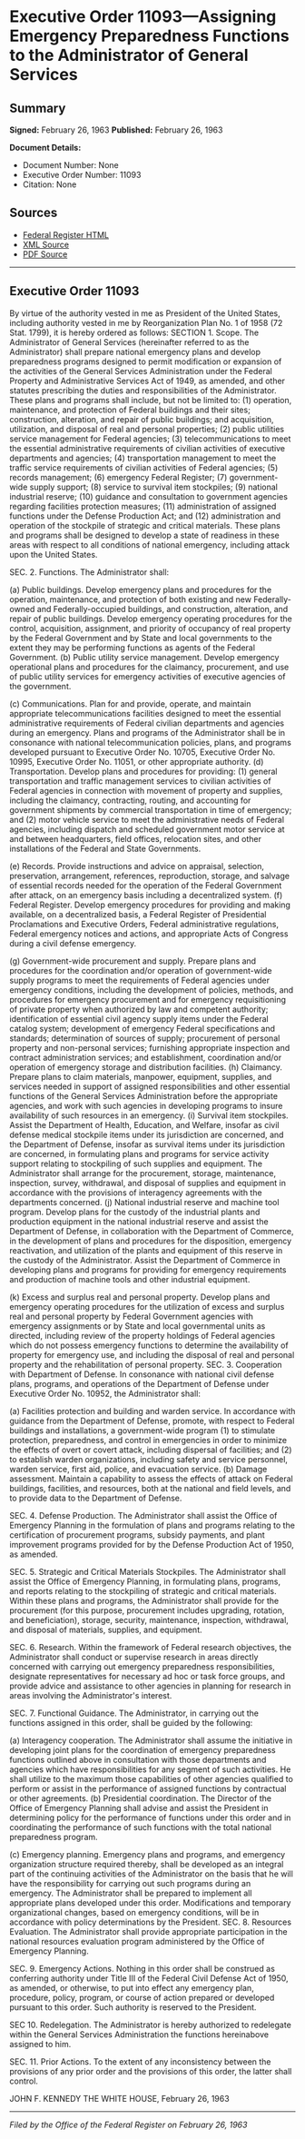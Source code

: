 # Executive Order 11093—Assigning Emergency Preparedness Functions to the Administrator of General Services

## Summary

**Signed:** February 26, 1963
**Published:** February 26, 1963

**Document Details:**
- Document Number: None
- Executive Order Number: 11093
- Citation: None

## Sources
- [Federal Register HTML](https://www.presidency.ucsb.edu/documents/executive-order-11093-assigning-emergency-preparedness-functions-the-administrator-general)
- [XML Source](None)
- [PDF Source](None)

---

## Executive Order 11093

By virtue of the authority vested in me as President of the United States, including authority vested in me by Reorganization Plan No. 1 of 1958 (72 Stat. 1799), it is hereby ordered as follows:
SECTION 1. Scope. The Administrator of General Services (hereinafter referred to as the Administrator) shall prepare national emergency plans and develop preparedness programs designed to permit modification or expansion of the activities of the General Services Administration under the Federal Property and Administrative Services Act of 1949, as amended, and other statutes prescribing the duties and responsibilities of the Administrator. These plans and programs shall include, but not be limited to: (1) operation, maintenance, and protection of Federal buildings and their sites; construction, alteration, and repair of public buildings; and acquisition, utilization, and disposal of real and personal properties; (2) public utilities service management for Federal agencies; (3) telecommunications to meet the essential administrative requirements of civilian activities of executive departments and agencies; (4) transportation management to meet the traffic service requirements of civilian activities of Federal agencies; (5) records management; (6) emergency Federal Register; (7) government-wide supply support; (8) service to survival item stockpiles; (9) national industrial reserve; (10) guidance and consultation to government agencies regarding facilities protection measures; (11) administration of assigned functions under the Defense Production Act; and (12) administration and operation of the stockpile of strategic and critical materials. These plans and programs shall be designed to develop a state of readiness in these areas with respect to all conditions of national emergency, including attack upon the United States.

SEC. 2. Functions. The Administrator shall:

(a) Public buildings. Develop emergency plans and procedures for the operation, maintenance, and protection of both existing and new Federally-owned and Federally-occupied buildings, and construction, alteration, and repair of public buildings. Develop emergency operating procedures for the control, acquisition, assignment, and priority of occupancy of real property by the Federal Government and by State and local governments to the extent they may be performing functions as agents of the Federal Government.
(b) Public utility service management. Develop emergency operational plans and procedures for the claimancy, procurement, and use of public utility services for emergency activities of executive agencies of the government.

(c) Communications. Plan for and provide, operate, and maintain appropriate telecommunications facilities designed to meet the essential administrative requirements of Federal civilian departments and agencies during an emergency. Plans and programs of the Administrator shall be in consonance with national telecommunication policies, plans, and programs developed pursuant to Executive Order No. 10705, Executive Order No. 10995, Executive Order No. 11051, or other appropriate authority.
(d) Transportation. Develop plans and procedures for providing: (1) general transportation and traffic management services to civilian activities of Federal agencies in connection with movement of property and supplies, including the claimancy, contracting, routing, and accounting for government shipments by commercial transportation in time of emergency; and (2) motor vehicle service to meet the administrative needs of Federal agencies, including dispatch and scheduled government motor service at and between headquarters, field offices, relocation sites, and other installations of the Federal and State Governments.

(e) Records. Provide instructions and advice on appraisal, selection, preservation, arrangement, references, reproduction, storage, and salvage of essential records needed for the operation of the Federal Government after attack, on an emergency basis including a decentralized system.
(f) Federal Register. Develop emergency procedures for providing and making available, on a decentralized basis, a Federal Register of Presidential Proclamations and Executive Orders, Federal administrative regulations, Federal emergency notices and actions, and appropriate Acts of Congress during a civil defense emergency.

(g) Government-wide procurement and supply. Prepare plans and procedures for the coordination and/or operation of government-wide supply programs to meet the requirements of Federal agencies under emergency conditions, including the development of policies, methods, and procedures for emergency procurement and for emergency requisitioning of private property when authorized by law and competent authority; identification of essential civil agency supply items under the Federal catalog system; development of emergency Federal specifications and standards; determination of sources of supply; procurement of personal property and non-personal services; furnishing appropriate inspection and contract administration services; and establishment, coordination and/or operation of emergency storage and distribution facilities.
(h) Claimancy. Prepare plans to claim materials, manpower, equipment, supplies, and services needed in support of assigned responsibilities and other essential functions of the General Services Administration before the appropriate agencies, and work with such agencies in developing programs to insure availability of such resources in an emergency.
    (i) Survival item stockpiles. Assist the Department of Health, Education, and Welfare, insofar as civil defense medical stockpile items under its jurisdiction are concerned, and the Department of Defense, insofar as survival items under its jurisdiction are concerned, in formulating plans and programs for service activity support relating to stockpiling of such supplies and equipment. The Administrator shall arrange for the procurement, storage, maintenance, inspection, survey, withdrawal, and disposal of supplies and equipment in accordance with the provisions of interagency agreements with the departments concerned.
(j) National industrial reserve and machine tool program. Develop plans for the custody of the industrial plants and production equipment in the national industrial reserve and assist the Department of Defense, in collaboration with the Department of Commerce, in the development of plans and procedures for the disposition, emergency reactivation, and utilization of the plants and equipment of this reserve in the custody of the Administrator. Assist the Department of Commerce in developing plans and programs for providing for emergency requirements and production of machine tools and other industrial equipment.

(k) Excess and surplus real and personal property. Develop plans and emergency operating procedures for the utilization of excess and surplus real and personal property by Federal Government agencies with emergency assignments or by State and local governmental units as directed, including review of the property holdings of Federal agencies which do not possess emergency functions to determine the availability of property for emergency use, and including the disposal of real and personal property and the rehabilitation of personal property.
SEC. 3. Cooperation with Department of Defense. In consonance with national civil defense plans, programs, and operations of the Department of Defense under Executive Order No. 10952, the Administrator shall:

(a) Facilities protection and building and warden service. In accordance with guidance from the Department of Defense, promote, with respect to Federal buildings and installations, a government-wide program (1) to stimulate protection, preparedness, and control in emergencies in order to minimize the effects of overt or covert attack, including dispersal of facilities; and (2) to establish warden organizations, including safety and service personnel, warden service, first aid, police, and evacuation service.
(b) Damage assessment. Maintain a capability to assess the effects of attack on Federal buildings, facilities, and resources, both at the national and field levels, and to provide data to the Department of Defense.

SEC. 4. Defense Production. The Administrator shall assist the Office of Emergency Planning in the formulation of plans and programs relating to the certification of procurement programs, subsidy payments, and plant improvement programs provided for by the Defense Production Act of 1950, as amended.

SEC. 5. Strategic and Critical Materials Stockpiles. The Administrator shall assist the Office of Emergency Planning, in formulating plans, programs, and reports relating to the stockpiling of strategic and critical materials. Within these plans and programs, the Administrator shall provide for the procurement (for this purpose, procurement includes upgrading, rotation, and beneficiation), storage, security, maintenance, inspection, withdrawal, and disposal of materials, supplies, and equipment.

SEC. 6. Research. Within the framework of Federal research objectives, the Administrator shall conduct or supervise research in areas directly concerned with carrying out emergency preparedness responsibilities, designate representatives for necessary ad hoc or task force groups, and provide advice and assistance to other agencies in planning for research in areas involving the Administrator's interest.

SEC. 7. Functional Guidance. The Administrator, in carrying out the functions assigned in this order, shall be guided by the following:

(a) Interagency cooperation. The Administrator shall assume the initiative in developing joint plans for the coordination of emergency preparedness functions outlined above in consultation with those departments and agencies which have responsibilities for any segment of such activities. He shall utilize to the maximum those capabilities of other agencies qualified to perform or assist in the performance of assigned functions by contractual or other agreements.
(b) Presidential coordination. The Director of the Office of Emergency Planning shall advise and assist the President in determining policy for the performance of functions under this order and in coordinating the performance of such functions with the total national preparedness program.

(c) Emergency planning. Emergency plans and programs, and emergency organization structure required thereby, shall be developed as an integral part of the continuing activities of the Administrator on the basis that he will have the responsibility for carrying out such programs during an emergency. The Administrator shall be prepared to implement all appropriate plans developed under this order. Modifications and temporary organizational changes, based on emergency conditions, will be in accordance with policy determinations by the President.
SEC. 8. Resources Evaluation. The Administrator shall provide appropriate participation in the national resources evaluation program administered by the Office of Emergency Planning.

SEC. 9. Emergency Actions. Nothing in this order shall be construed as conferring authority under Title III of the Federal Civil Defense Act of 1950, as amended, or otherwise, to put into effect any emergency plan, procedure, policy, program, or course of action prepared or developed pursuant to this order. Such authority is reserved to the President.

SEC 10. Redelegation. The Administrator is hereby authorized to redelegate within the General Services Administration the functions hereinabove assigned to him.

SEC. 11. Prior Actions. To the extent of any inconsistency between the provisions of any prior order and the provisions of this order, the latter shall control.

JOHN F. KENNEDY
THE WHITE HOUSE,
February 26, 1963

---

*Filed by the Office of the Federal Register on February 26, 1963*
